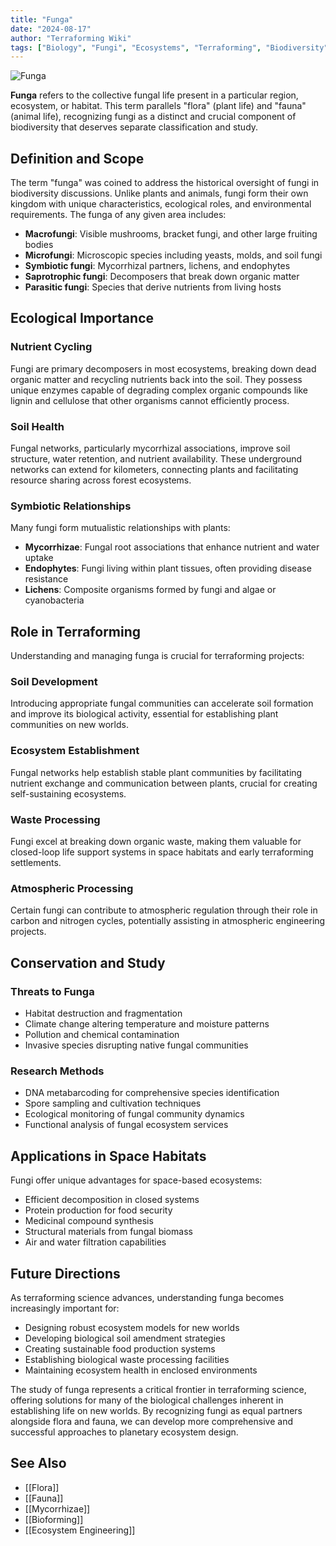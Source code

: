 ```yaml
---
title: "Funga"
date: "2024-08-17"
author: "Terraforming Wiki"
tags: ["Biology", "Fungi", "Ecosystems", "Terraforming", "Biodiversity"]
---
```


![Funga](https://upload.wikimedia.org/wikipedia/commons/thumb/d/da/Fungi_Diversity.jpg/640px-Fungi_Diversity.jpg)

**Funga** refers to the collective fungal life present in a particular region, ecosystem, or habitat. This term parallels "flora" (plant life) and "fauna" (animal life), recognizing fungi as a distinct and crucial component of biodiversity that deserves separate classification and study.

## Definition and Scope

The term "funga" was coined to address the historical oversight of fungi in biodiversity discussions. Unlike plants and animals, fungi form their own kingdom with unique characteristics, ecological roles, and environmental requirements. The funga of any given area includes:

- **Macrofungi**: Visible mushrooms, bracket fungi, and other large fruiting bodies
- **Microfungi**: Microscopic species including yeasts, molds, and soil fungi
- **Symbiotic fungi**: Mycorrhizal partners, lichens, and endophytes
- **Saprotrophic fungi**: Decomposers that break down organic matter
- **Parasitic fungi**: Species that derive nutrients from living hosts

## Ecological Importance

### Nutrient Cycling
Fungi are primary decomposers in most ecosystems, breaking down dead organic matter and recycling nutrients back into the soil. They possess unique enzymes capable of degrading complex organic compounds like lignin and cellulose that other organisms cannot efficiently process.

### Soil Health
Fungal networks, particularly mycorrhizal associations, improve soil structure, water retention, and nutrient availability. These underground networks can extend for kilometers, connecting plants and facilitating resource sharing across forest ecosystems.

### Symbiotic Relationships
Many fungi form mutualistic relationships with plants:
- **Mycorrhizae**: Fungal root associations that enhance nutrient and water uptake
- **Endophytes**: Fungi living within plant tissues, often providing disease resistance
- **Lichens**: Composite organisms formed by fungi and algae or cyanobacteria

## Role in Terraforming

Understanding and managing funga is crucial for terraforming projects:

### Soil Development
Introducing appropriate fungal communities can accelerate soil formation and improve its biological activity, essential for establishing plant communities on new worlds.

### Ecosystem Establishment
Fungal networks help establish stable plant communities by facilitating nutrient exchange and communication between plants, crucial for creating self-sustaining ecosystems.

### Waste Processing
Fungi excel at breaking down organic waste, making them valuable for closed-loop life support systems in space habitats and early terraforming settlements.

### Atmospheric Processing
Certain fungi can contribute to atmospheric regulation through their role in carbon and nitrogen cycles, potentially assisting in atmospheric engineering projects.

## Conservation and Study

### Threats to Funga
- Habitat destruction and fragmentation
- Climate change altering temperature and moisture patterns
- Pollution and chemical contamination
- Invasive species disrupting native fungal communities

### Research Methods
- DNA metabarcoding for comprehensive species identification
- Spore sampling and cultivation techniques
- Ecological monitoring of fungal community dynamics
- Functional analysis of fungal ecosystem services

## Applications in Space Habitats

Fungi offer unique advantages for space-based ecosystems:
- Efficient decomposition in closed systems
- Protein production for food security
- Medicinal compound synthesis
- Structural materials from fungal biomass
- Air and water filtration capabilities

## Future Directions

As terraforming science advances, understanding funga becomes increasingly important for:
- Designing robust ecosystem models for new worlds
- Developing biological soil amendment strategies
- Creating sustainable food production systems
- Establishing biological waste processing facilities
- Maintaining ecosystem health in enclosed environments

The study of funga represents a critical frontier in terraforming science, offering solutions for many of the biological challenges inherent in establishing life on new worlds. By recognizing fungi as equal partners alongside flora and fauna, we can develop more comprehensive and successful approaches to planetary ecosystem design.

## See Also
- [[Flora]]
- [[Fauna]]
- [[Mycorrhizae]]
- [[Bioforming]]
- [[Ecosystem Engineering]]